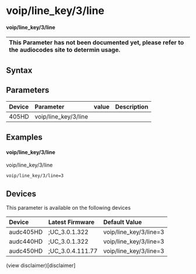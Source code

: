 ﻿---
description: voip/line_key/3/line
search: false
---

# voip/line_key/3/line

#### voip/line_key/3/line


| This Parameter has not been documented yet, please refer to the audiocodes site to determin usage.  | 
| :--- |

## Syntax

## Parameters
|Device|Parameter|value|Description|
|:---|:---|:---|:---|
| 405HD | voip/line_key/3/line |  |  |

## Examples
#### voip/line_key/3/line

voip/line_key/3/line

```
voip/line_key/3/line=3
```

## Devices
This parameter is available on the following devices

| Device | Latest Firmware | Default Value |
|:---|:---|:---|
| audc405HD | ;UC_3.0.1.322 | voip/line_key/3/line=3 
| audc440HD | ;UC_3.0.1.322 | voip/line_key/3/line=3 
| audc450HD | ;UC_3.0.4.111.77 | voip/line_key/3/line=3 

(view disclaimer)[disclaimer]
